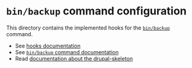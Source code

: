 # `bin/backup` command configuration

This directory contains the implemented hooks for the
[`bin/backup`][link-command-backup] command.

- See [hooks documentation][link-hooks]
- See [`bin/backup` command documentation][link-command-backup]
- Read [documentation about the drupal-skeleton][link-documentation]



[link-hooks]: ../../bin/docs/hooks.md
[link-command-backup]: ../../bin/docs/command-backup.sh
[link-documentation]: ../../bin/docs/README.md
